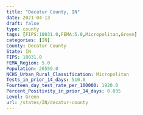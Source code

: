 ```yaml
---
title: "Decatur County, IN"
date: 2021-04-13
draft: false
type: county
tags: [FIPS:18031.0,FEMA:5.0,Micropolitan,Green]
categories: [IN]
County: Decatur County
State: IN
FIPS: 18031.0
FEMA_Region: 5.0
Population: 26559.0
NCHS_Urban_Rural_Classification: Micropolitan
Tests_in_prior_14_days: 510.0
Fourteen_day_test_rate_per_100000: 1920.0
Percent_Positivity_in_prior_14_days: 0.035
Level: Green
url: /states/IN/decatur-county
---
```



